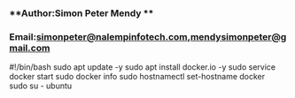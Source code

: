### **Author:Simon Peter Mendy **
### **Email:simonpeter@nalempinfotech.com,mendysimonpeter@gmail.com**
#!/bin/bash
sudo apt update -y
sudo apt install docker.io -y
sudo service docker start
sudo docker info
sudo hostnamectl set-hostname docker   
sudo su - ubuntu
